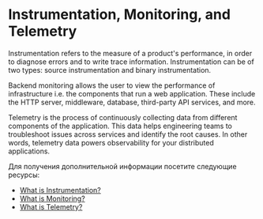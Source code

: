 # Instrumentation, Monitoring, and Telemetry

Instrumentation refers to the measure of a product's performance, in order to diagnose errors and to write trace information. Instrumentation can be of two types: source instrumentation and binary instrumentation.

Backend monitoring allows the user to view the performance of infrastructure i.e. the components that run a web application. These include the HTTP server, middleware, database, third-party API services, and more.

Telemetry is the process of continuously collecting data from different components of the application. This data helps engineering teams to troubleshoot issues across services and identify the root causes. In other words, telemetry data powers observability for your distributed applications.

Для получения дополнительной информации посетите следующие ресурсы:

- [What is Instrumentation?](<https://en.wikipedia.org/wiki/Instrumentation_(computer_programming)>)
- [What is Monitoring?](https://www.yottaa.com/performance-monitoring-backend-vs-front-end-solutions/)
- [What is Telemetry?](https://www.sumologic.com/insight/what-is-telemetry/)

